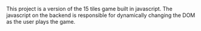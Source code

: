 This project is a version of the 15 tiles game built in javascript. The javascript on the backend is responsible for dynamically changing the DOM as the user plays the game.